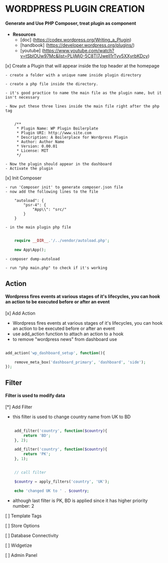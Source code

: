 # WORDPRESS PLUGIN CREATION

#### Generate and Use PHP Composer, treat plugin as component

- **Resources**
	- [doc] (https://codex.wordpress.org/Writing_a_Plugin)
	- [handbook] (https://developer.wordpress.org/plugins/)
	- [youtube] (https://www.youtube.com/watch?v=tSblOUw97Mc&list=PLIjMj0-5C8TI7Jwell1rTvv5XXyrbKDcy)

[x] Create a Plugin that will appear inside the top header at the homepage

	- create a folder with a unique name inside plugin directory

	- create a php file inside the directory.

	- it's good practice to name the main file as the plugin name, but it isn't necessary

	- Now put these three lines inside the main file right after the php tag
```

	/**
	 * Plugin Name: WP Plugin Boilerplate
	 * Plugin URI: http://www.site.com
	 * Description: A Boilerplace for Wordpress Plugin
	 * Author: Author Name
	 * Version: 0.00.01
	 * License: MIT
	 */

```
	- Now the plugin should appear in the dashboard
	- Activate the plugin

[x] Init Composer

	- run 'Composer init' to generate composer.json file
	- now add the following lines to the file

```
	"autoload": {
        "psr-4": {
            "App\\": "src/"
        }
    }

```
	
	- in the main plugin php file

```php

	require __DIR__.'/../vendor/autoload.php';

	new App\App();


```

	- composer dump-autoload

	- run "php main.php" to check if it's working

## Action

#### Wordpress fires events at various stages of it's lifecycles, you can hook an action to be executed before or after an event

[x] Add Action

- Wordpress fires events at various stages of it's lifecycles, you can hook an action to be executed before or after an event
- use add_action function to attach an action to a hook
- to remove "wordpress news" from dashboard use

```php

add_action('wp_dashboard_setup', function(){

	remove_meta_box('dashboard_primary', 'dashboard', 'side');
});

```
## Filter

#### Filter is used to modify data

[*] Add Filter

- this filter is used to change country name from UK to BD

```php
	
	add_filter('country', function($country){
		return 'BD';
	}, 2);

	add_filter('country', function($country){
		return 'PK';
	}, 1);


	// call filter

	$country = apply_filters('country', 'UK');

	echo 'changed UK to ' . $country;

```

- although last filter is PK, BD is applied since it has higher priority number: 2


[ ] Template Tags

[ ] Store Options

[ ] Database Connectivity

[ ] Widgetize

[ ] Admin Panel
